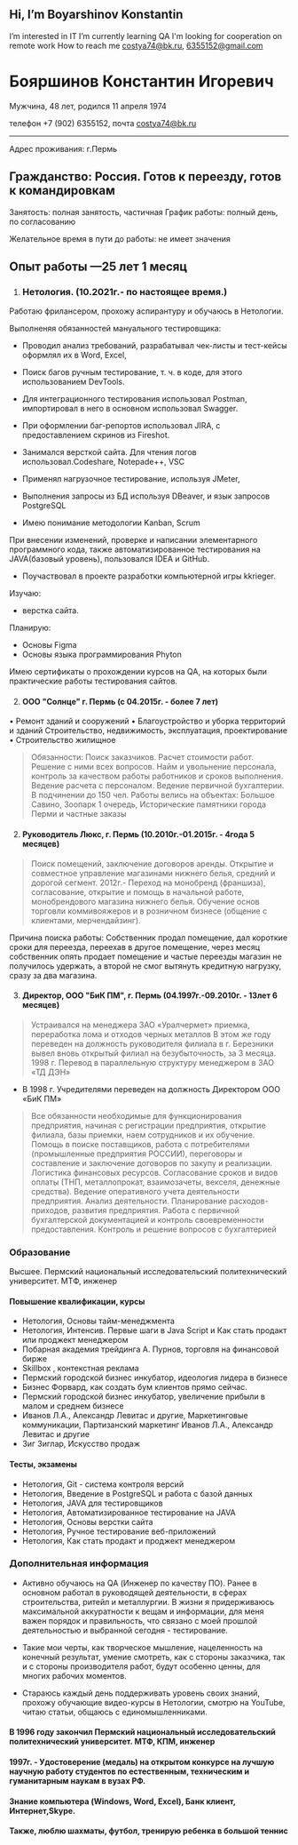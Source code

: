 ## Hi, I’m Boyarshinov Konstantin
I’m interested in IT
I’m currently learning QA
I'm looking for cooperation on remote work
How to reach me costya74@bk.ru, 6355152@gmail.com


# Бояршинов Константин Игоревич
Мужчина, 48 лет, родился 11 апреля 1974

телефон +7 (902) 6355152, 
почта costya74@bk.ru 

---
Адрес проживания: г.Пермь

Гражданство: Россия.
Готов к переезду, готов к командировкам
---

Занятость: полная занятость, частичная
График работы: полный день, по согласованию

Желательное время в пути до работы: не имеет значения

## Опыт работы —25 лет 1 месяц
1. ### Нетология.  (10.2021г.- по настоящее время.)

Работаю фрилансером, прохожу аспирантуру и обучаюсь в Нетологии.

Выполненяя обязанностей мануального тестировщика:
+ Проводил анализ требований, разрабатывал чек-листы и тест-кейсы оформлял их в Word, Excel, 
+ Поиск багов ручным тестирование, т. ч. в коде, для этого использованием DevTools. 
+ Для интеграционного тестирования использовал Postman, импортировал в него в основном использовал Swagger.
+ При оформлении баг-репортов использовал JIRA, с предоставлением скринов из Fireshot. 
+ Занимался версткой сайта. Для чтения логов использовал.Codeshare, Notepade++, VSC

+ Применял нагрузочное  тестирование, используя JMeter, 

+ Выполнения запросы из БД используя DBeaver, и язык запросов PostgreSQL
+ Имею понимание методологии Kanban,  Scrum

При внесении изменений, проверке и написании элементарного программного кода, также автоматизированное тестирования на JAVA(базовый уровень),  пользовался IDEA и GitHub.

-  Поучаствовал в проекте разработки компьютерной игры kkrieger. 

Изучаю:
- верстка сайта. 

Планирую:
 - Основы Figma
- Основы языка программирования Phyton

Имею сертификаты о прохождении курсов на QA, на которых были практические работы тестирования сайтов.

2. ####  ООО "Солнце" г. Пермь (с 04.2015г. - более 7 лет)

• Ремонт зданий и сооружений
• Благоустройство и уборка территорий и зданий
Строительство, недвижимость, эксплуатация, проектирование
• Строительство жилищное
>Обязанности:
Поиск заказчиков. 
Расчет стоимости работ. Решение с ними всех вопросов. Найм и увольнение персонала, контроль за качеством работы работников и сроков выполнения. Ведение расчета с персоналом. Ведение первичной бухгалтерии.
В подчинении до 150 чел.
Работы велись на объектах:
 Большое Cавино, Зоопарк 1 очередь, Исторические памятники города Перми и частные заказы


2. ####  Руководитель Люкс, г. Пермь (10.2010г.-01.2015г. - 4года 5 месяцев)

>Поиск помещений, заключение договоров аренды. 
Открытие и совместное управление магазинами нижнего белья, средний и дорогой сегмент.
2012г.- Переход на монобренд (франшиза), согласование, открытие и помощь в начальной работе, монобрендового магазина нижнего белья.
Обучение основ торговли коммивояжеров и в розничном бизнесе (общение с клиентами, мерчендайзинг).

Причина поиска работы: Собственник продал помещение, дал короткие сроки для переезда, переехав в другое помещение, через месяц собственник опять продает помещение и частые переезды магазин не получилось удержать, а второй не смог вытянуть кредитную нагрузку, сразу за два магазина.

3. ####   Директор, ООО "БиК ПМ", г. Пермь  (04.1997г.-09.2010г. - 13лет 6 месяцев)

>Устраивался на менеджера ЗАО «Уралчермет» приемка, переработка лома и отходов черных металлов 
В этом же году переведен на должность руководителя филиала в г. Березники вывел вновь открытый филиал на безубыточность, за 3 месяца.
1998 г. Перевод в параллельную структуру менеджером в  ЗАО «ТД ДЭН»
+ В 1998 г. Учредителями переведен на должность Директором ООО «БиК ПМ»
>Все обязанности необходимые для функционирования предприятия, начиная с регистрации предприятия, открытие филиала, базы приемки, наем сотрудников и их обучение.
Помощь в поиске поставщиков, работа с потребителями (промышленные предприятия РОССИИ), переговоры и составление и заключение договоров по закупу и реализации. Логистика финансовых ресурсов.
Согласование сроков и видов оплаты (ТНП, металлопрокат, взаимозачеты, векселя, денежные средства).
Ведение оперативного учета деятельности предприятия. 
Анализ деятельности.
Планирование расходов-приходов, развития предприятия.
Работа с первичной бухгалтерской документацией и контроль своевременности предоставления.
Контроль и решение вопросов с бухгалтерией


### Образование
Высшее. Пермский национальный исследовательский политехнический университет. МТФ, инженер

#### Повышение квалификации, курсы
+ Нетология, Основы тайм-менеджмента
+ Нетология, Интенсив. Первые шаги в Java Script и Как стать продакт или проджект менеджером
+ Побарная академия трейдинга А. Пурнов, торговля на финансовой бирже
+ Skillbox , контекстная реклама
+ Пермский городской бизнес инкубатор, идеология лидера в бизнесе 
+ Бизнес Форвард, как создать бум клиентов прямо сейчас. 
+ Пермский городской бизнес инкубатор, увеличение прибыли в малом и среднем бизнесе 
+ Иванов Л.А., Александр Левитас и другие, Маркетинговые коммуникации, Партизанский маркетинг Иванов Л.А., Александр Левитас и другие
+ Зиг Зиглар, Искусство продаж 

#### Тесты, экзамены
+ Нетология, Git - система контроля версий
+ Нетология, Введение в PostgreSQL и работа с базой данных
+ Нетология, JAVA для тестировщиков
+ Нетология, Автоматизированное тестирование на JAVA
+ Нетология, Основы верстки сайта
+ Нетология, Ручное тестирование веб-приложений
+ Нетология, Как стать продакт и проджект менеджером

### Дополнительная информация
+ Активно обучаюсь на QA (Инженер по качеству ПО). Ранее в основном работал в руководящей деятельности, в сферах строительства, ритейл и металлургии. 
 В жизни я придерживаюсь максимальной аккуратности к вещам и информации, для меня важен порядок и правильность, что связано с моей прошлой деятельностью и выбранной сегодня - тестирование. 

+ Такие мои черты, как творческое мышление, нацеленность на конечный результат, умение смотреть, как с стороны заказчика, так и с стороны производителя работ, будут особенно ценны, для многих рабочих моментов.  
+ Стараюсь каждый день поддерживать уровень своих знаний, прохожу обучающие видео-курсы в Нетологии, смотрю на YouTube, читаю статьи, общаюсь с единомышленниками. 

#### В 1996 году закончил Пермский национальный исследовательский политехнический университет. МТФ, КПМ, инженер
#### 1997г. - Удостоверение (медаль) на открытом конкурсе на лучшую научную работу студентов по естественным, техническим и гуманитарным наукам в вузах РФ.
#### Знание компьютера (Windows, Word, Excel), Банк клиент, Интернет,Skype.
#### Также, люблю шахматы, футбол, тренирую ребенка в большой теннис 
